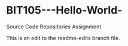 # BIT105---Hello-World-
Source Code Repositories Assignment

This is an edit to the readme-edits branch file.
